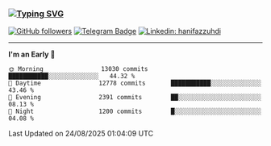 ### [![Typing SVG](https://readme-typing-svg.herokuapp.com?font=lato&size=22&lines=Hi+There+👋)](https://git.io/typing-svg) 

[![GitHub followers](https://img.shields.io/github/followers/hanifazzuhdi?label=Follow&style=social)](https://github.com/hanifazzuhdi/?tab=follow) 
[![Telegram Badge](https://img.shields.io/badge/-hanif0198-blue?style=social&logo=telegram&link=https://www.t.me/hanif0198/)](https://www.t.me/hanif0198/) 
[![Linkedin: hanifazzuhdi](https://img.shields.io/badge/-hanifazzuhdi-blue?style=flat-square&logo=Linkedin&logoColor=white&link=https://www.linkedin.com/in/hanif-az-zuhdi-69688019b/)](https://www.linkedin.com/in/hanif-az-zuhdi-69688019b/) 

<hr/>

<!--START_SECTION:waka-->
**I'm an Early 🐤** 

```text
🌞 Morning                13030 commits       ███████████░░░░░░░░░░░░░░   44.32 % 
🌆 Daytime                12778 commits       ███████████░░░░░░░░░░░░░░   43.46 % 
🌃 Evening                2391 commits        ██░░░░░░░░░░░░░░░░░░░░░░░   08.13 % 
🌙 Night                  1200 commits        █░░░░░░░░░░░░░░░░░░░░░░░░   04.08 % 
```



 Last Updated on 24/08/2025 01:04:09 UTC
<!--END_SECTION:waka-->
